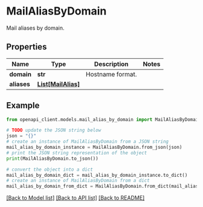 # MailAliasByDomain

Mail aliases by domain.

## Properties

Name | Type | Description | Notes
------------ | ------------- | ------------- | -------------
**domain** | **str** | Hostname format. | 
**aliases** | [**List[MailAlias]**](MailAlias.md) |  | 

## Example

```python
from openapi_client.models.mail_alias_by_domain import MailAliasByDomain

# TODO update the JSON string below
json = "{}"
# create an instance of MailAliasByDomain from a JSON string
mail_alias_by_domain_instance = MailAliasByDomain.from_json(json)
# print the JSON string representation of the object
print(MailAliasByDomain.to_json())

# convert the object into a dict
mail_alias_by_domain_dict = mail_alias_by_domain_instance.to_dict()
# create an instance of MailAliasByDomain from a dict
mail_alias_by_domain_from_dict = MailAliasByDomain.from_dict(mail_alias_by_domain_dict)
```
[[Back to Model list]](../README.md#documentation-for-models) [[Back to API list]](../README.md#documentation-for-api-endpoints) [[Back to README]](../README.md)


